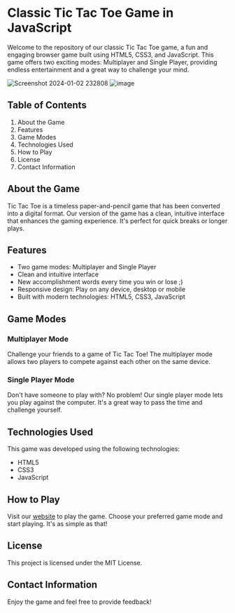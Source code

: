 # Classic Tic Tac Toe Game in JavaScript

Welcome to the repository of our classic Tic Tac Toe game, a fun and engaging browser game built using HTML5, CSS3, and JavaScript. This game offers two exciting modes: Multiplayer and Single Player, providing endless entertainment and a great way to challenge your mind.

![Screenshot 2024-01-02 232808](https://github.com/Dhanush-S-Gowda/Tic-Tac-Toe-game/assets/141866615/9184d7f6-1616-4740-9ecb-adc994c32e52)
![image](https://github.com/Dhanush-S-Gowda/Tic-Tac-Toe-game/assets/141866615/a45322c2-507b-4798-933b-bdc298f82e99)


## Table of Contents

1. About the Game
2. Features
3. Game Modes
4. Technologies Used
5. How to Play
6. License
7. Contact Information

## About the Game

Tic Tac Toe is a timeless paper-and-pencil game that has been converted into a digital format. Our version of the game has a clean, intuitive interface that enhances the gaming experience. It's perfect for quick breaks or longer plays.

## Features

- Two game modes: Multiplayer and Single Player
- Clean and intuitive interface
- New accomplishment words every time you win or lose ;)
- Responsive design: Play on any device, desktop or mobile
- Built with modern technologies: HTML5, CSS3, JavaScript

## Game Modes

### Multiplayer Mode

Challenge your friends to a game of Tic Tac Toe! The multiplayer mode allows two players to compete against each other on the same device.

### Single Player Mode

Don't have someone to play with? No problem! Our single player mode lets you play against the computer. It's a great way to pass the time and challenge yourself.

## Technologies Used

This game was developed using the following technologies:

- HTML5
- CSS3
- JavaScript

## How to Play

Visit our <a href="https://dhanush-s-gowda.github.io/Tic-Tac-Toe-game/">website<a> to play the game. Choose your preferred game mode and start playing. It's as simple as that!

## License

This project is licensed under the MIT License.

## Contact Information

Enjoy the game and feel free to provide feedback!

